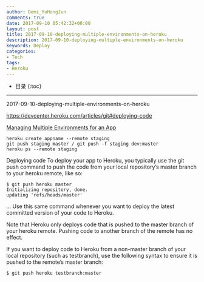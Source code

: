 ```yaml
---
author: Demi_YuHongJun
comments: true
date: 2017-09-10 05:42:32+00:00
layout: post
title: 2017-09-10-deploying-multiple-environments-on-heroku
description: 2017-09-10-deploying-multiple-environments-on-heroku
keywords: Deploy
categories:
- Tech
tags:
- Heroku
---
```

* 目录
{:toc}
---

2017-09-10-deploying-multiple-environments-on-heroku

https://devcenter.heroku.com/articles/git#deploying-code

[Managing Multiple Environments for an App](https://devcenter.heroku.com/articles/multiple-environments)

```
heroku create appname --remote staging
git push staging master / git push -f staging dev:master
heroku ps --remote staging
```

Deploying code
To deploy your app to Heroku, you typically use the git push command to push the code from your local repository’s master branch to your heroku remote, like so:
```
$ git push heroku master
Initializing repository, done.
updating 'refs/heads/master'
```
...
Use this same command whenever you want to deploy the latest committed version of your code to Heroku.

Note that Heroku only deploys code that is pushed to the master branch of your heroku remote. Pushing code to another branch of the remote has no effect.

If you want to deploy code to Heroku from a non-master branch of your local repository (such as testbranch), use the following syntax to ensure it is pushed to the remote’s master branch:
```
$ git push heroku testbranch:master
```

